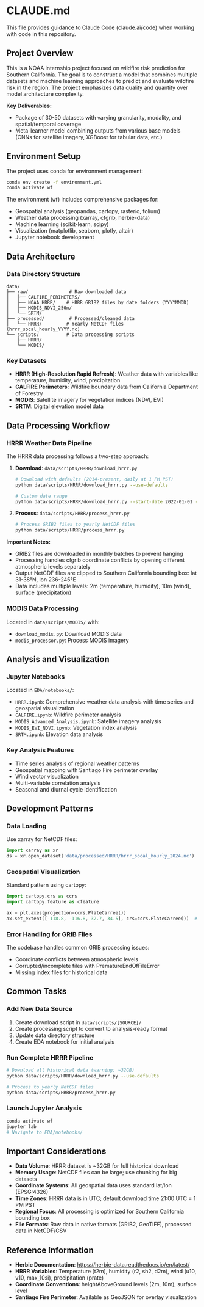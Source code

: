 # CLAUDE.md

This file provides guidance to Claude Code (claude.ai/code) when working with code in this repository.

## Project Overview

This is a NOAA internship project focused on wildfire risk prediction for Southern California. The goal is to construct a model that combines multiple datasets and machine learning approaches to predict and evaluate wildfire risk in the region. The project emphasizes data quality and quantity over model architecture complexity.

**Key Deliverables:**
- Package of 30-50 datasets with varying granularity, modality, and spatial/temporal coverage
- Meta-learner model combining outputs from various base models (CNNs for satellite imagery, XGBoost for tabular data, etc.)

## Environment Setup

The project uses conda for environment management:
```bash
conda env create -f environment.yml
conda activate wf
```

The environment (`wf`) includes comprehensive packages for:
- Geospatial analysis (geopandas, cartopy, rasterio, folium)
- Weather data processing (xarray, cfgrib, herbie-data)
- Machine learning (scikit-learn, scipy)
- Visualization (matplotlib, seaborn, plotly, altair)
- Jupyter notebook development

## Data Architecture

### Data Directory Structure
```
data/
├── raw/               # Raw downloaded data
│   ├── CALFIRE_PERIMETERS/
│   ├── NOAA_HRRR/    # HRRR GRIB2 files by date folders (YYYYMMDD)
│   ├── MODIS_NDVI_250m/
│   └── SRTM/
├── processed/         # Processed/cleaned data
│   └── HRRR/         # Yearly NetCDF files (hrrr_socal_hourly_YYYY.nc)
└── scripts/          # Data processing scripts
    ├── HRRR/
    └── MODIS/
```

### Key Datasets
- **HRRR (High-Resolution Rapid Refresh)**: Weather data with variables like temperature, humidity, wind, precipitation
- **CALFIRE Perimeters**: Wildfire boundary data from California Department of Forestry
- **MODIS**: Satellite imagery for vegetation indices (NDVI, EVI)
- **SRTM**: Digital elevation model data

## Data Processing Workflow

### HRRR Weather Data Pipeline
The HRRR data processing follows a two-step approach:

1. **Download**: `data/scripts/HRRR/download_hrrr.py`
   ```bash
   # Download with defaults (2014-present, daily at 1 PM PST)
   python data/scripts/HRRR/download_hrrr.py --use-defaults
   
   # Custom date range
   python data/scripts/HRRR/download_hrrr.py --start-date 2022-01-01 --end-date 2022-12-31
   ```

2. **Process**: `data/scripts/HRRR/process_hrrr.py`
   ```bash
   # Process GRIB2 files to yearly NetCDF files
   python data/scripts/HRRR/process_hrrr.py
   ```

**Important Notes:**
- GRIB2 files are downloaded in monthly batches to prevent hanging
- Processing handles cfgrib coordinate conflicts by opening different atmospheric levels separately
- Output NetCDF files are clipped to Southern California bounding box: lat 31-38°N, lon 236-245°E
- Data includes multiple levels: 2m (temperature, humidity), 10m (wind), surface (precipitation)

### MODIS Data Processing
Located in `data/scripts/MODIS/` with:
- `download_modis.py`: Download MODIS data
- `modis_processor.py`: Process MODIS imagery

## Analysis and Visualization

### Jupyter Notebooks
Located in `EDA/notebooks/`:
- `HRRR.ipynb`: Comprehensive weather data analysis with time series and geospatial visualization
- `CALFIRE.ipynb`: Wildfire perimeter analysis
- `MODIS_Advanced_Analysis.ipynb`: Satellite imagery analysis
- `MODIS_EVI_NDVI.ipynb`: Vegetation index analysis
- `SRTM.ipynb`: Elevation data analysis

### Key Analysis Features
- Time series analysis of regional weather patterns
- Geospatial mapping with Santiago Fire perimeter overlay
- Wind vector visualization
- Multi-variable correlation analysis
- Seasonal and diurnal cycle identification

## Development Patterns

### Data Loading
Use xarray for NetCDF files:
```python
import xarray as xr
ds = xr.open_dataset('data/processed/HRRR/hrrr_socal_hourly_2024.nc')
```

### Geospatial Visualization
Standard pattern using cartopy:
```python
import cartopy.crs as ccrs
import cartopy.feature as cfeature

ax = plt.axes(projection=ccrs.PlateCarree())
ax.set_extent([-118.8, -116.8, 32.7, 34.5], crs=ccrs.PlateCarree())  # SoCal extent
```

### Error Handling for GRIB Files
The codebase handles common GRIB processing issues:
- Coordinate conflicts between atmospheric levels
- Corrupted/incomplete files with PrematureEndOfFileError
- Missing index files for historical data

## Common Tasks

### Add New Data Source
1. Create download script in `data/scripts/[SOURCE]/`
2. Create processing script to convert to analysis-ready format
3. Update data directory structure
4. Create EDA notebook for initial analysis

### Run Complete HRRR Pipeline
```bash
# Download all historical data (warning: ~32GB)
python data/scripts/HRRR/download_hrrr.py --use-defaults

# Process to yearly NetCDF files
python data/scripts/HRRR/process_hrrr.py
```

### Launch Jupyter Analysis
```bash
conda activate wf
jupyter lab
# Navigate to EDA/notebooks/
```

## Important Considerations

- **Data Volume**: HRRR dataset is ~32GB for full historical download
- **Memory Usage**: NetCDF files can be large; use chunking for big datasets
- **Coordinate Systems**: All geospatial data uses standard lat/lon (EPSG:4326)
- **Time Zones**: HRRR data is in UTC; default download time 21:00 UTC = 1 PM PST
- **Regional Focus**: All processing is optimized for Southern California bounding box
- **File Formats**: Raw data in native formats (GRIB2, GeoTIFF), processed data in NetCDF/CSV

## Reference Information

- **Herbie Documentation**: https://herbie-data.readthedocs.io/en/latest/
- **HRRR Variables**: Temperature (t2m), humidity (r2, sh2, d2m), wind (u10, v10, max_10si), precipitation (prate)
- **Coordinate Conventions**: heightAboveGround levels (2m, 10m), surface level
- **Santiago Fire Perimeter**: Available as GeoJSON for overlay visualization